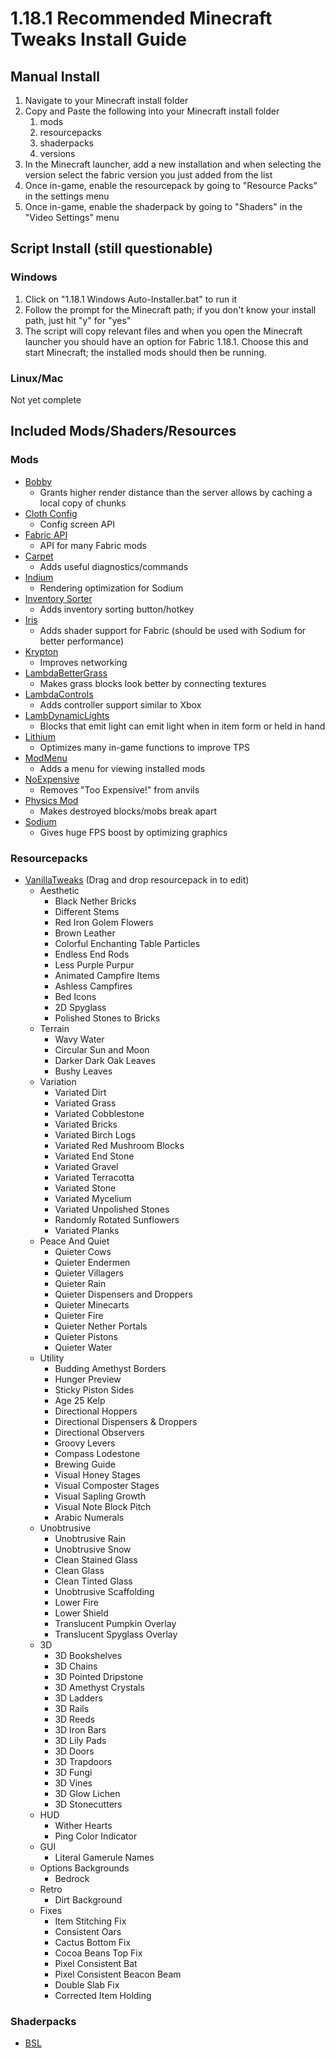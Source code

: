 # 1.18.1 Recommended Minecraft Tweaks Install Guide

## Manual Install
1. Navigate to your Minecraft install folder
2. Copy and Paste the following into your Minecraft install folder
   1. mods
   2. resourcepacks
   3. shaderpacks
   4. versions
3. In the Minecraft launcher, add a new installation and when selecting the version select the fabric version you just added from the list
4. Once in-game, enable the resourcepack by going to "Resource Packs" in the settings menu
5. Once in-game, enable the shaderpack by going to "Shaders" in the "Video Settings" menu


## Script Install (still questionable)
### Windows
1. Click on "1.18.1 Windows Auto-Installer.bat" to run it
2. Follow the prompt for the Minecraft path; if you don't know your install path, just hit "y" for "yes"
3. The script will copy relevant files and when you open the Minecraft launcher you should have an option for Fabric 1.18.1. Choose this and start Minecraft; the installed mods should then be running.
### Linux/Mac
Not yet complete

## Included Mods/Shaders/Resources

### Mods
- [Bobby](https://www.curseforge.com/minecraft/mc-mods/bobby)
  - Grants higher render distance than the server allows by caching a local copy of chunks
- [Cloth Config](https://www.curseforge.com/minecraft/mc-mods/cloth-config)
  - Config screen API
- [Fabric API](https://www.curseforge.com/minecraft/mc-mods/fabric-api/files)
  - API for many Fabric mods
- [Carpet](https://www.curseforge.com/minecraft/mc-mods/carpet/files)
  - Adds useful diagnostics/commands
- [Indium](https://www.curseforge.com/minecraft/mc-mods/indium)
  - Rendering optimization for Sodium
- [Inventory Sorter](https://www.curseforge.com/minecraft/mc-mods/inventory-sorting)
  - Adds inventory sorting button/hotkey
- [Iris](https://irisshaders.net/)
  - Adds shader support for Fabric (should be used with Sodium for better performance)
- [Krypton](https://www.curseforge.com/minecraft/mc-mods/krypton)
  - Improves networking
- [LambdaBetterGrass](https://www.curseforge.com/minecraft/mc-mods/lambdabettergrass)
  - Makes grass blocks look better by connecting textures
- [LambdaControls](https://www.curseforge.com/minecraft/mc-mods/lambdacontrols)
  - Adds controller support similar to Xbox
- [LambDynamicLights](https://www.curseforge.com/minecraft/mc-mods/lambdynamiclights)
  - Blocks that emit light can emit light when in item form or held in hand
- [Lithium](https://www.curseforge.com/minecraft/mc-mods/lithium)
  - Optimizes many in-game functions to improve TPS
- [ModMenu](https://www.curseforge.com/minecraft/mc-mods/modmenu)
  - Adds a menu for viewing installed mods
- [NoExpensive](https://www.curseforge.com/minecraft/mc-mods/noexpensive)
  - Removes "Too Expensive!" from anvils
- [Physics Mod](https://www.curseforge.com/minecraft/mc-mods/physics-mod)
  - Makes destroyed blocks/mobs break apart
- [Sodium](https://www.curseforge.com/minecraft/mc-mods/sodium)
  - Gives huge FPS boost by optimizing graphics

### Resourcepacks
- [VanillaTweaks](https://vanillatweaks.net/) (Drag and drop resourcepack in to edit)
  - Aesthetic
    - Black Nether Bricks
    - Different Stems
    - Red Iron Golem Flowers
    - Brown Leather
    - Colorful Enchanting Table Particles
    - Endless End Rods
    - Less Purple Purpur
    - Animated Campfire Items
    - Ashless Campfires
    - Bed Icons
    - 2D Spyglass
    - Polished Stones to Bricks
  - Terrain
    - Wavy Water
    - Circular Sun and Moon
    - Darker Dark Oak Leaves
    - Bushy Leaves
  - Variation
    - Variated Dirt
    - Variated Grass
    - Variated Cobblestone
    - Variated Bricks
    - Variated Birch Logs
    - Variated Red Mushroom Blocks
    - Variated End Stone
    - Variated Gravel
    - Variated Terracotta
    - Variated Stone
    - Variated Mycelium
    - Variated Unpolished Stones
    - Randomly Rotated Sunflowers
    - Variated Planks
  - Peace And Quiet
    - Quieter Cows
    - Quieter Endermen
    - Quieter Villagers
    - Quieter Rain
    - Quieter Dispensers and Droppers
    - Quieter Minecarts
    - Quieter Fire
    - Quieter Nether Portals
    - Quieter Pistons
    - Quieter Water
  - Utility
    - Budding Amethyst Borders
    - Hunger Preview
    - Sticky Piston Sides
    - Age 25 Kelp
    - Directional Hoppers
    - Directional Dispensers & Droppers
    - Directional Observers
    - Groovy Levers
    - Compass Lodestone
    - Brewing Guide
    - Visual Honey Stages
    - Visual Composter Stages
    - Visual Sapling Growth
    - Visual Note Block Pitch
    - Arabic Numerals
  - Unobtrusive
    - Unobtrusive Rain
    - Unobtrusive Snow
    - Clean Stained Glass
    - Clean Glass
    - Clean Tinted Glass
    - Unobtrusive Scaffolding
    - Lower Fire
    - Lower Shield
    - Translucent Pumpkin Overlay
    - Translucent Spyglass Overlay
  - 3D
    - 3D Bookshelves
    - 3D Chains
    - 3D Pointed Dripstone
    - 3D Amethyst Crystals
    - 3D Ladders
    - 3D Rails
    - 3D Reeds
    - 3D Iron Bars
    - 3D Lily Pads
    - 3D Doors
    - 3D Trapdoors
    - 3D Fungi
    - 3D Vines
    - 3D Glow Lichen
    - 3D Stonecutters
  - HUD
    - Wither Hearts
    - Ping Color Indicator
  - GUI
    - Literal Gamerule Names
  - Options Backgrounds
    - Bedrock
  - Retro
    - Dirt Background
  - Fixes
    - Item Stitching Fix
    - Consistent Oars
    - Cactus Bottom Fix
    - Cocoa Beans Top Fix
    - Pixel Consistent Bat
    - Pixel Consistent Beacon Beam
    - Double Slab Fix
    - Corrected Item Holding

### Shaderpacks
- [BSL](https://www.curseforge.com/minecraft/customization/bsl-shaders)